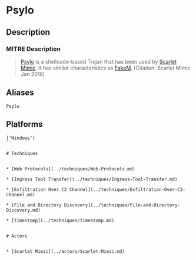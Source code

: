 
# Psylo

## Description

### MITRE Description

> [Psylo](https://attack.mitre.org/software/S0078) is a shellcode-based Trojan that has been used by [Scarlet Mimic](https://attack.mitre.org/groups/G0029). It has similar characteristics as [FakeM](https://attack.mitre.org/software/S0076). (Citation: Scarlet Mimic Jan 2016)

## Aliases

```
Psylo
```

## Platforms

```
['Windows']
``

# Techniques


* [Web Protocols](../techniques/Web-Protocols.md)

* [Ingress Tool Transfer](../techniques/Ingress-Tool-Transfer.md)
    
* [Exfiltration Over C2 Channel](../techniques/Exfiltration-Over-C2-Channel.md)
    
* [File and Directory Discovery](../techniques/File-and-Directory-Discovery.md)
    
* [Timestomp](../techniques/Timestomp.md)
    

# Actors


* [Scarlet Mimic](../actors/Scarlet-Mimic.md)

